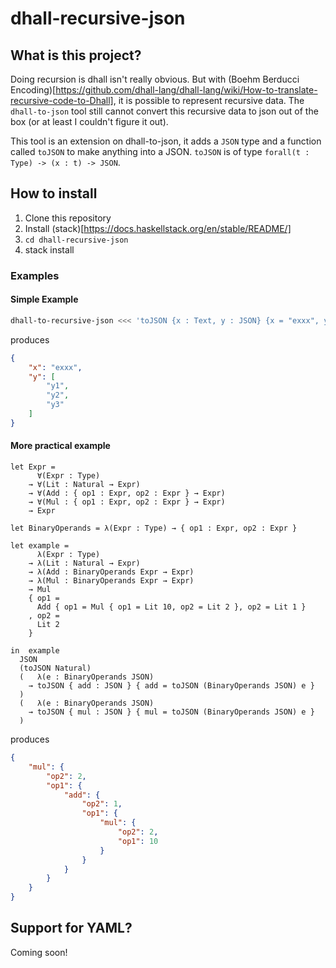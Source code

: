 # dhall-recursive-json

## What is this project?

Doing recursion is dhall isn't really obvious. But with (Boehm Berducci Encoding)[https://github.com/dhall-lang/dhall-lang/wiki/How-to-translate-recursive-code-to-Dhall], it is possible to represent recursive data.
The `dhall-to-json` tool still cannot convert this recursive data to json out of the box (or at least I couldn't figure it out).

This tool is an extension on dhall-to-json, it adds a `JSON` type and a function called `toJSON` to make anything into a JSON.
`toJSON` is of type `forall(t : Type) -> (x : t) -> JSON`.

## How to install

1. Clone this repository
1. Install (stack)[https://docs.haskellstack.org/en/stable/README/]
1. `cd dhall-recursive-json`
1. stack install

### Examples

#### Simple Example

```bash
dhall-to-recursive-json <<< 'toJSON {x : Text, y : JSON} {x = "exxx", y = toJSON (List Text) ["y1", "y2", "y3"]}'
```

produces

```json
{
    "x": "exxx",
    "y": [
        "y1",
        "y2",
        "y3"
    ]
}
```

#### More practical example

```dhall
let Expr =
      ∀(Expr : Type)
    → ∀(Lit : Natural → Expr)
    → ∀(Add : { op1 : Expr, op2 : Expr } → Expr)
    → ∀(Mul : { op1 : Expr, op2 : Expr } → Expr)
    → Expr

let BinaryOperands = λ(Expr : Type) → { op1 : Expr, op2 : Expr }

let example =
      λ(Expr : Type)
    → λ(Lit : Natural → Expr)
    → λ(Add : BinaryOperands Expr → Expr)
    → λ(Mul : BinaryOperands Expr → Expr)
    → Mul
    { op1 =
      Add { op1 = Mul { op1 = Lit 10, op2 = Lit 2 }, op2 = Lit 1 }
    , op2 =
      Lit 2
    }

in  example
  JSON
  (toJSON Natural)
  (   λ(e : BinaryOperands JSON)
    → toJSON { add : JSON } { add = toJSON (BinaryOperands JSON) e }
  )
  (   λ(e : BinaryOperands JSON)
    → toJSON { mul : JSON } { mul = toJSON (BinaryOperands JSON) e }
  )
```

produces

```json
{
    "mul": {
        "op2": 2,
        "op1": {
            "add": {
                "op2": 1,
                "op1": {
                    "mul": {
                        "op2": 2,
                        "op1": 10
                    }
                }
            }
        }
    }
}
```


## Support for YAML?

Coming soon!
